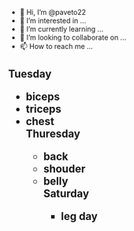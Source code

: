- 👋 Hi, I’m @paveto22
- 👀 I’m interested in ...
- 🌱 I’m currently learning ...
- 💞️ I’m looking to collaborate on ...
- 📫 How to reach me ...

<!---
paveto22/paveto22 is a ✨ special ✨ repository because its `README.md` (this file) appears on your GitHub profile.
You can click the Preview link to take a look at your changes.
--->

<title>"my  gym program"</title>
<h2 I go to the gym every Tuesday, Thursday and Saturday</h2>
<p1> Tuesday</p1> 
  <ul>
    <li> biceps</li>
        <li> triceps</li>
    <li> chest</li> 
  <p2> Thuresday</p2>
  <ul>
    <li> back </li>
    <li>  shouder</li>
    <li>   belly</li>
          <p3> Saturday</p3>
    <ul> 
      <li> leg day</li>
    </ul>
    </body>
  </head>
